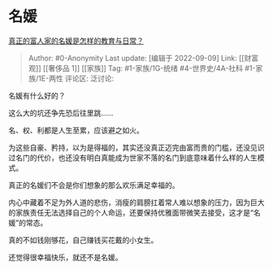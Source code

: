 # 名媛
[真正的富人家的名媛是怎样的教育与日常？](https://www.zhihu.com/question/293032337/answer/668854757)

> Author: #0-Anonymity
> Last update: [编辑于 2022-09-09]
> Link: [[财富观]] [[奢侈品 1]] [[家族]]
> Tag: #1-家族/1G-统绪 #4-世界史/4A-社科 #1-家族/1E-两性
> 评论区:
> 泛讨论:

名媛有什么好的？

这么大的坑还争先恐后往里跳……

名、权、利都是人生至累，应该避之如火。

为这些自豪、矜持，以为是得福的，其实还没真正迈完由富而贵的门槛，还没见识过名门的代价，也还没有明白真能成为世家不落的名门到底意味着什么样的人生模式。

真正的名媛们不会是你们想象的那么欢乐满足幸福的。

内心中藏着不足为外人道的悲伤，消瘦的肩膀扛着常人难以想象的压力，因为巨大的家族责任无法选择自己的个人命运，还要保持优雅面带微笑去接受，这才是“名媛”的常态。

真的不如钱刚够花，自己赚钱买花戴的小女生。

还觉得很幸福快乐，就还不是名媛。
